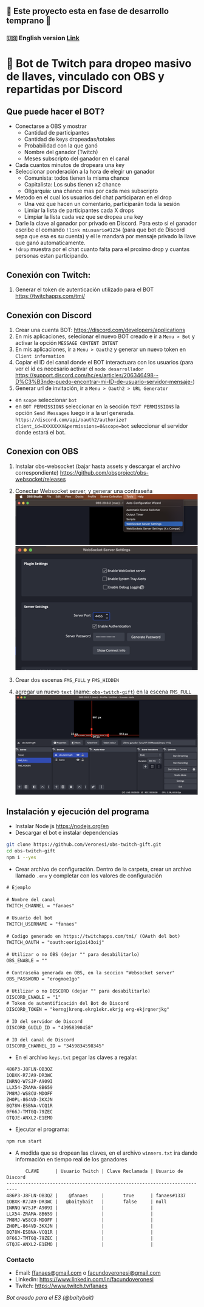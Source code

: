 ## 🚧 Este proyecto esta en fase de desarrollo temprano 🚧

### 🇺🇸 English version [Link](https://github.com/Veronesi/obs-twitch-gift/blob/main/docs/read-EN.md)

# 🎁 Bot de Twitch para dropeo masivo de llaves, vinculado con OBS y repartidas por Discord

## Que puede hacer el BOT?
- Conectarse a OBS y mostrar
  - Cantidad de participantes
  - Cantidad de keys dropeadas/totales
  - Probabilidad con la que ganó
  - Nombre del ganador (Twitch)
  - Meses subscripto del ganador en el canal
- Cada cuantos minutos de dropeara una key
- Seleccionar ponderación a la hora de elegir un ganador
  - Comunista: todos tienen la misma chance 
  - Capitalista: Los subs tienen x2 chance
  - Oligarquia: una chance mas por cada mes subscripto 
- Metodo en el cual los usuarios del chat participaran en el drop
  -  Una vez que hacen un comentario, participarán toda la sesión
  -  Limiar la lista de participantes cada X drops 
  -  Limpiar la lista cada vez que se dropea una key
- Darle la clave al ganador por privado en Discord. Para esto si el ganador escribe el comando `!link miusuario#1234` (para que bot de Discord sepa que esa es su cuenta) y el le mandará por mensaje privado la llave que ganó automaticamente.
- `!drop` muestra por el chat cuanto falta para el proximo drop y cuantas personas estan participando.
  

## Conexión con Twitch:
1. Generar el token de autenticación utilizado para el BOT
https://twitchapps.com/tmi/


## Conexión con Discord
1. Crear una cuenta BOT:
https://discord.com/developers/applications
2. En mis aplicaciones, selecionar el nuevo BOT creado e ir a `Menu > Bot` y activar la opción `MESSAGE CONTENT INTENT`
3. En mis aplicaciones, ir a `Menu > Oauth2` y generar un nuevo token en `Client information`
4. Copiar el ID del canal donde el BOT interactuara con los usuarios (para ver el id es necesario activar el `modo desarrollador` https://support.discord.com/hc/es/articles/206346498--D%C3%B3nde-puedo-encontrar-mi-ID-de-usuario-servidor-mensaje-)
5. Generar url de invitación, ir a `Menu > Oauth2 > URL Generator`
- en `scope` seleccionar `bot`
- en `BOT PERMISSIONS` seleccionar en la sección `TEXT PERMISSIONS` la opción `Send Messages`
luego ir a la url generada. `https://discord.com/api/oauth2/authorize?client_id=XXXXXXXX&permissions=0&scope=bot` seleccionar el servidor donde estará el bot.

## Conexion con OBS
1. Instalar obs-websocket (bajar hasta assets y descargar el archivo correspondiente) https://github.com/obsproject/obs-websocket/releases
2. Conectar Websocket server, y generar una contraseña
![websocket server](https://github.com/Veronesi/obs-twitch-gift/blob/main/docs/images/websocket-server.png)
![obs config](https://github.com/Veronesi/obs-twitch-gift/blob/main/docs/images/obs-config.png)

3. Crear dos escenas `FMS_FULL` y `FMS_HIDDEN`
4. agregar un nuevo `text` (name: `obs-twitch-gift`) en la escena `FMS_FULL`
![create scenes](https://github.com/Veronesi/obs-twitch-gift/blob/main/docs/images/create-scenes.png)

## Instalación y ejecución del programa
- Instalar Node js https://nodejs.org/en
- Descargar el bot e instalar dependencias
```bash
git clone https://github.com/Veronesi/obs-twitch-gift.git
cd obs-twitch-gift
npm i --yes
```
- Crear archivo de configuración. Dentro de la carpeta, crear un archivo llamado `.env` y completar con los valores de configuración
```env
# Ejemplo

# Nombre del canal
TWITCH_CHANNEL = "fanaes"

# Usuario del bot 
TWITCH_USERNAME = "fanaes"

# Codigo generado en https://twitchapps.com/tmi/ (OAuth del bot)
TWITCH_OAUTH = "oauth:eorig1oi43oij"

# Utilizar o no OBS (dejar "" para desabilitarlo)
OBS_ENABLE = ""

# Contraseña generada en OBS, en la seccion "Websocket server"
OBS_PASSWORD = "erogmoe1go"

# Utilizar o no DISCORD (dejar "" para desabilitarlo)
DISCORD_ENABLE = "1"
# Token de autentificación del Bot de Discord
DISCORD_TOKEN = "kerngjkreng.ekrg1ekr.ekrjg erg-ekjrgnerjkg"

# ID del servidor de Discord
DISCORD_GUILD_ID = "43958390458"

# ID del canal de Discord
DISCORD_CHANNEL_ID = "3459834598345"
```
- En el archivo `keys.txt` pegar las claves a regalar.
```
486P3-J8FLN-OB3QZ
1OBXK-R7JA9-DR3WC
INRNQ-W7SJP-A909I
LLX54-ZRAMA-8B659
7M8MJ-WS8CU-MDOFF
ZHOPL-864VD-3KXJN
BQ78W-ESBNA-VCQ1R
0F66J-TMTGQ-79ZEC
GTQJE-ANXL2-E1EMO
```
- Ejecutar el programa:
```bash
npm run start
```
- A medida que se dropean las claves, en el archivo `winners.txt` ira dando información en tiempo real de los ganadores
```
       CLAVE      | Usuario Twitch | Clave Reclamada | Usuario de Discord
--------------------------------------------------------------------------
486P3-J8FLN-OB3QZ |    @fanaes     |       true      | fanaes#1337 
1OBXK-R7JA9-DR3WC |   @baitybait   |       false     | null 
INRNQ-W7SJP-A909I |                |                 |
LLX54-ZRAMA-8B659 |                |                 |
7M8MJ-WS8CU-MDOFF |                |                 |
ZHOPL-864VD-3KXJN |                |                 |
BQ78W-ESBNA-VCQ1R |                |                 |
0F66J-TMTGQ-79ZEC |                |                 |
GTQJE-ANXL2-E1EMO |                |                 |
```


### Contacto
- Email: ffanaes@gmail.com o facundoveronesi@gmail.com
- Linkedin: https://www.linkedin.com/in/facundoveronesi
- Twitch: https://www.twitch.tv/fanaes

_Bot creado para el E3 (@baitybait)_
